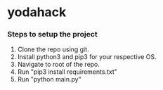 # yodahack

### Steps to setup the project

1. Clone the repo using git.
2. Install python3 and pip3 for your respective OS.
3. Navigate to root of the repo.
4. Run "pip3 install requirements.txt"
5. Run "python main.py"
